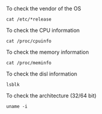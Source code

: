 To check the vendor of the OS

```
cat /etc/*release
```

To check the CPU information

```
cat /proc/cpuinfo
```

To check the memory information

```
cat /proc/meminfo
```

To check the disl information

```
lsblk
```

To check the architecture (32/64 bit)

```
uname -i
```
